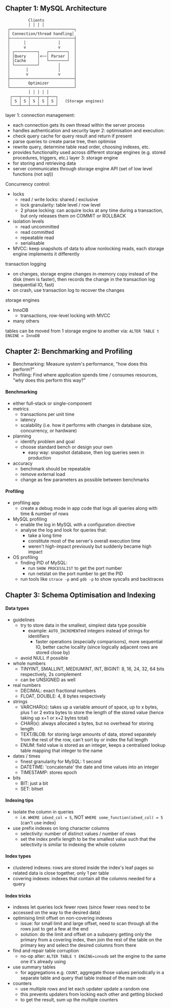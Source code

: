 ## Chapter 1: MySQL Architecture
```
	      Clients
          │ │ │ │
 ┌────────────────────────────┐
 │ Connection/thread handling│
 ├────────────────────────────┤
 │      │              │      │
 │      v              v      │
 │ ┌──────────┐   ┌────────┐  │
 │ │Query     │<──│ Parser │  │
 │ │Cache     │   └────────┘  │
 │ └──────────┘        │      │
 │       │             │      │
 │       v             v      │
 ├────────────────────────────┤
 │        Optimizer           │
 └────────────────────────────┘
          │ │ │ │ │
  ┌───┬───┬───┬───┬───┐
  │ S │ S │ S │ S │ S │   (Storage engines)
  └───┴───┴───┴───┴───┘
```

layer 1: connection management:
- each connection gets its own thread within the server process
- handles authentication and security
layer 2: optimisation and execution:
- check query cache for query result and return if present
- parse queries to create parse tree, then optimise
- rewrite query, determine table read order, choosing indexes, etc.
- provides functionality used across different storage engines (e.g. stored procedures, triggers, etc.)
layer 3: storage engine
- for storing and retrieving data
- server communicates through storage engine API (set of low level functions (not sql))


Concurrency control:
- locks
	- read / write locks: shared / exclusive
	- lock granularity: table level / row level
	- 2 phase locking: can acquire locks at any time during a transaction, but only releases them on COMMIT or ROLLBACK
- isolation levels
	- read uncommitted
	- read committed
	- repeatable read
	- serialisable
- MVCC:  keep snapshots of data to allow nonlocking reads, each storage engine implements it differently

transaction logging
- on changes, storage engine changes in-memory copy instead of the disk (mem is faster), then records the change in the transaction log (sequential IO, fast)
- on crash, use transaction log to recover the changes

storage engines
- InnoDB
	- transactions, row-level locking with MVCC
- many others

tables can be moved from 1 storage engine to another via: `ALTER TABLE t ENGINE = InnoDB`

## Chapter 2: Benchmarking and Profiling
- Benchmarking: Measure system's performance, "how does this perform?"
- Profiling: Find where application spends time / consumes resources, "why does this perform this way?"

#### Benchmarking
- either full-stack or single-component
- metrics
	- transactions per unit time
	- latency
	- scalability (i.e. how it performs with changes in database size, concurrency, or hardware)
- planning
	- identify problem and goal
	- choose standard bench or design your own
		- easy way: snapshot database, then log queries seen in production
- accuracy
	- benchmark should be repeatable
	- remove external load
	- change as few parameters as possible between benchmarks
#### Profiling
- profiling app
	- create a debug mode in app code that logs all queries along with time & number of rows
- MySQL profiling
	- enable the log in MySQL with a configuration directive
	- analyse the log and look for queries that:
		- take a long time
		- constitute most of the server's overall execution time
		- weren't high-impact previously but suddenly became high impact
- OS profiling
	- finding PID of MySQL:
		- run `SHOW PROCESSLIST` to get the port number
		- run netstat on the port number to get the PID
	- run tools like `strace -p` and `gdb -p` to show syscalls and backtraces

## Chapter 3: Schema Optimisation and Indexing
#### Data types
- guidelines
	- try to store data in the smallest, simplest data type possible 
		- example: `AUTO_INCREMENT`ed integers instead of strings for identifiers
			- faster operations (especially comparisons), more sequential IO, better cache locality (since logically adjacent rows are stored close by)
	- avoid NULL if possible
- whole numbers
	- TINYINT, SMALLINT, MEDIUMINT, INT, BIGINT: 8, 16, 24, 32, 64 bits respectively, 2s complement
	- can be UNSIGNED as well
- real numbers
	- DECIMAL: exact fractional numbers
	- FLOAT, DOUBLE: 4, 8 bytes respectively
- strings
	- VARCHAR(x): takes up a variable amount of space, up to x bytes, plus 1 or 2 extra bytes to store the length of the stored value (hence taking up x+1 or x+2 bytes total)
	- CHAR(x): always allocated x bytes, but no overhead for storing length
	- TEXT/BLOB: for storing large amounts of data, stored separately from the rest of the row, can't sort by or index the full length
	- ENUM: field value is stored as an integer, keeps a centralised lookup table mapping that integer to the name
- dates / times
	- finest granularity for MySQL: 1 second
	- DATETIME: 'concatenate' the date and time values into an integer
	- TIMESTAMP: stores epoch
- bits
	- BIT: just a bit
	- SET: bitset

#### Indexing tips
- isolate the column in queries
	- i.e. `WHERE idxed_col = 5`, NOT `WHERE some_function(idxed_col) = 5` (can't use index)
- use prefix indexes on long character columns
	- selectivity: number of distinct values / number of rows
	- set the index prefix length to be the smallest value such that the selectivity is similar to indexing the whole column

#### Index types
- clustered indexes: rows are stored inside the index's leaf pages so related data is close together, only 1 per table
- covering indexes: indexes that contain all the columns needed for a query

#### Index tricks
- indexes let queries lock fewer rows (since fewer rows need to be accessed on the way to the desired data)
- optimising limit offset on non-covering indexes 
	- issue: for small limit and large offset, need to scan through all the rows just to get a few at the end
	- solution: do the limit and offset on a subquery getting only the primary from a covering index, then join the rest of the table on the primary key and select the desired columns from there
- find and repair table corruption
	- no-op alter: `ALTER TABLE t ENGINE=innodb` set the engine to the same one it's already using
- use summary tables
	- for aggregations e.g. `COUNT`, aggregate those values periodically in a separate table and query that table instead of the main one
- counters
	- use multiple rows and let each updater update a random one
	- this prevents updaters from locking each other and getting blocked
	- to get the result, sum up the multiple counters